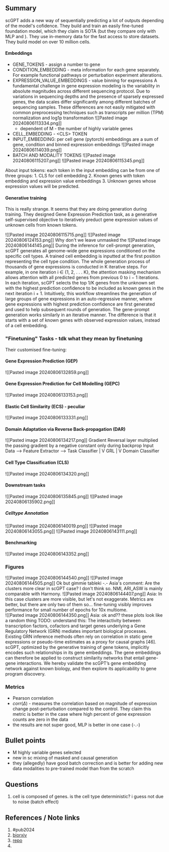 ## Summary
scGPT adds a new way of sequentially predicting a lot of outputs depending of the model's cofidence. They build and train an easily fine-tuned foundation model, which they claim is SOTA (but they compare only with MLP and ). They use in-memory data for the fast access to store datasets. They build model on over 10 million cells.
#### Embeddings
- GENE_TOKENS - assign a number to gene
- CONDITION_EMBEDDING - meta information for each gene separately. For example functional pathways or perturbation experiment alterations.
- EXPRESSION_VALUE_EMBEDDINGS - value binning for expressions
A fundamental challenge in gene expression modeling is the variability in absolute magnitudes across different sequencing protocol. Due to variations in sequencing depths and the presence of sparsely expressed genes, the data scales differ significantly among different batches of sequencing samples. These differences are not easily mitigated with common preprocessing techniques such as transcripts per million (TPM) normalization and log1p transformation 
	![[Pasted image 20240806113334.png]]
	- dependent of M - the number of highly variable genes
- CELL_EMBEDDING - \<CLS\> TOKEN
- INPUT_EMBEDDING: per cell gene (pytorch) embeddings are a sum of gene, condition and binned expression embeddings
	![[Pasted image 20240806114039.png]]
- BATCH AND MODALITY TOKENS
	![[Pasted image 20240806115207.png]]
	![[Pasted image 20240806115345.png]]
	
	
About input tokens: each token in the input embedding can be from one of three groups:
	1. CLS for cell embedding
	2. Known genes with token embedding and expression value embeddings
	3. Unknown genes whose expression values will be predicted. 
#### Generative training
This is really strange. It seems that they are doing generation during training.
They designed Gene Expression Prediction task, as a generative self-supervised objective to iteratively preduct gene expression values of unknown cells from known tokens.

![[Pasted image 20240806115715.png]]
![[Pasted image 20240806124153.png]]
Why don't we leave unmasked the 
![[Pasted image 20240806144145.png]]
During the inference for cell-prompt generation, scGPT generates all genome-wide gene expressions conditioned on the specific cell types. A trained cell embedding is inputted at the first position representing the cell type condition. The whole generation process of thousands of gene expressions is conducted in K iterative steps. For example, in one iteration i ∈ {1, 2, . . . K}, the attention masking mechanism allows attention with all predicted genes from previous 0 to i − 1 iterations. In each iteration, scGPT selects the top 1/K genes from the unknown set with the highest prediction confidence to be included as known genes in the next iteration i + 1. Intuitively, this workflow streamlines the generation of large groups of gene expressions in an auto-regressive manner, where gene expressions with highest prediction confidence are first generated and used to help subsequent rounds of generation. The gene-prompt generation works similarly in an iterative manner. The difference is that it starts with a set of known genes with observed expression values, instead of a cell embedding.
### "Finetuning" Tasks - tdk what they mean by finetuning

Their customised fine-tuning:
#### Gene Expression Prediction (GEP)
![[Pasted image 20240806132859.png]]
#### Gene Expression Prediction for Cell Modelling (GEPC)
![[Pasted image 20240806133153.png]]
#### Elastic Cell Similarity (ECS) - peculiar
![[Pasted image 20240806133331.png]]
#### Domain Adaptation via Reverse Back-propagation (DAR)
![[Pasted image 20240806134217.png]]
Gradient Reversal layer multiplied the passing gradient by a negative constant only during backprop
Input Data --> Feature Extractor --> Task Classifier
                        |
	                    V
                        GRL
                        |
                        V
	            Domain Classifier
#### Cell Type Classification (CLS)
![[Pasted image 20240806134320.png]]
#### Downstream tasks
![[Pasted image 20240806135845.png]]
![[Pasted image 20240806135902.png]]
##### Celltype Annotation
![[Pasted image 20240806140019.png]]
![[Pasted image 20240806143055.png]]
![[Pasted image 20240806143111.png]]
#### Benchmarking
![[Pasted image 20240806143352.png]]
### Figures
![[Pasted image 20240806144540.png]]
![[Pasted image 20240806144505.png]]
Ok but gimmie tableki -.-
Asia's comment: Are the clusters more clear in scGPT case? I don't think so. NMI, ARI_ASW is mainly comparable with Harmony. 
![[Pasted image 20240806144407.png]]
Asia: In this case clusters are more visible, but let's not exaggerate. Metrics are better, but there are only two of them so... fine-tuning visibly improves performance for small number of epochs for 10x multiome.  
![[Pasted image 20240806144350.png]]
Asia: ok and?? these plots look like a random thing 
TODO: understand this:
The interactivity between transcription factors, cofactors and target genes underlying a Gene Regulatory Network (GRN) mediates important biological processes. Existing GRN inference methods often rely on correlation in static gene expressions or pseudo-time estimates as a proxy for causal graphs [46]. scGPT, optimized by the generative training of gene tokens, implicitly encodes such relationships in its gene embeddings. The gene embeddings can therefore be applied to construct similarity networks that entail gene-gene interactions. We hereby validate the scGPT’s gene embedding network against known biology, and then explore its applicability to gene program discovery.

### **Metrics**
- Pearson correlation
- $corr(\Delta)$ - measures the correlation based on magnitude of expression change post-perturbation compared to the control. They claim this metric is better in the case where high percent of gene expression counts are zero in the data
- the results are not super good, MLP is better in one case (-.-)

## Bullet points
- M highly variable genes selected
- new in sc mixing of masked and causal generation
- they (allegedly) have good batch correction and is better for adding new data modalities to pre-trained model than from the scratch 

## Questions
1. cell is composed of genes. is the cell type deterministic? i guess not due to noise (batch effect)

## References / Note links
1. #pub2024
2. [biorxiv](https://www.biorxiv.org/content/10.1101/2023.04.30.538439v1.full)
3. [repo](https://github.com/bowang-lab/scGPT/tree/main)
4. 
